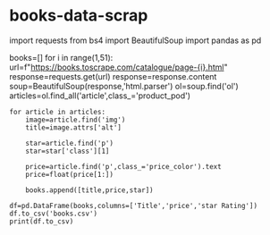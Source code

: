 # books-data-scrap
import requests
from bs4 import BeautifulSoup
import pandas as pd

books=[]
for i in range(1,51):
    url=f"https://books.toscrape.com/catalogue/page-{i}.html"
    response=requests.get(url)
    response=response.content
    soup=BeautifulSoup(response,'html.parser')
    ol=soup.find('ol')
    articles=ol.find_all('article',class_='product_pod')
    
    for article in articles:
        image=article.find('img')
        title=image.attrs['alt']

        star=article.find('p')
        star=star['class'][1]
        
        price=article.find('p',class_='price_color').text
        price=float(price[1:])
        
        books.append([title,price,star])
        
    df=pd.DataFrame(books,columns=['Title','price','star Rating'])
    df.to_csv('books.csv')
    print(df.to_csv)

